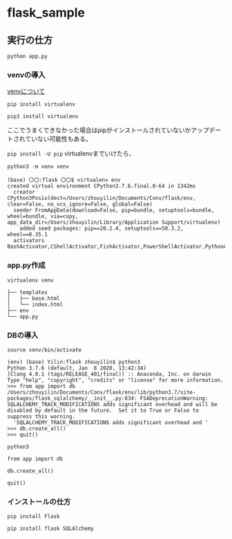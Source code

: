 # flask_sample

## 実行の仕方
`python app.py`

### venvの導入
[venvについて](https://qiita.com/fiftystorm36/items/b2fd47cf32c7694adc2e)

`pip install virtualenv`

`pip3 install virtualenv`

ここでうまくできなかった場合はpipがインストールされていないかアップデートされていない可能性もある。

`pip install -U pip`
virtualenvまでいけたら、

`python3 -m venv venv`

```
(base) 〇〇:flask 〇〇$ virtualenv env
created virtual environment CPython3.7.6.final.0-64 in 1342ms
  creator CPython3Posix(dest=/Users/zhouyilin/Documents/Conv/flask/env, clear=False, no_vcs_ignore=False, global=False)
  seeder FromAppData(download=False, pip=bundle, setuptools=bundle, wheel=bundle, via=copy, app_data_dir=/Users/zhouyilin/Library/Application Support/virtualenv)
    added seed packages: pip==20.2.4, setuptools==50.3.2, wheel==0.35.1
  activators BashActivator,CShellActivator,FishActivator,PowerShellActivator,PythonActivator,XonshActivator
```

### app.py作成

  `virtualenv venv`  
  
  ```
  ├── templates
│   ├── base.html
│   └── index.html
├── env
└── app.py
```

### DBの導入
`source venv/bin/activate`

```
(env) (base) Yilin:flask zhouyilin$ python3
Python 3.7.6 (default, Jan  8 2020, 13:42:34) 
[Clang 4.0.1 (tags/RELEASE_401/final)] :: Anaconda, Inc. on darwin
Type "help", "copyright", "credits" or "license" for more information.
>>> from app import db
/Users/zhouyilin/Documents/Conv/flask/env/lib/python3.7/site-packages/flask_sqlalchemy/__init__.py:834: FSADeprecationWarning: SQLALCHEMY_TRACK_MODIFICATIONS adds significant overhead and will be disabled by default in the future.  Set it to True or False to suppress this warning.
  'SQLALCHEMY_TRACK_MODIFICATIONS adds significant overhead and '
>>> db.create_all()
>>> quit()
```

`python3`

`from app import db`

`db.create_all()`

`quit()`

### インストールの仕方

`pip install Flask`

`pip install flask SQLAlchemy`
